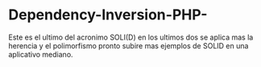 # Dependency-Inversion-PHP-
Este es el ultimo del acronimo SOLI(D) en los ultimos dos se aplica mas la herencia y el polimorfismo pronto subire mas ejemplos de SOLID en una aplicativo mediano.
